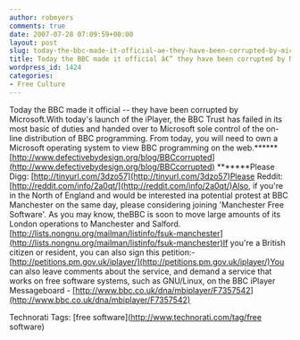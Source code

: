 ```yaml
---
author: robmyers
comments: true
date: 2007-07-28 07:09:59+00:00
layout: post
slug: today-the-bbc-made-it-official-ae-they-have-been-corrupted-by-microsoft
title: Today the BBC made it official â€” they have been corrupted by Microsoft.
wordpress_id: 1424
categories:
- Free Culture
---
```


Today the BBC made it official -- they have been corrupted by Microsoft.With today's launch of the iPlayer, the BBC Trust has failed in its most basic of duties and handed over to Microsoft sole control of the on-line distribution of BBC programming. From today, you will need to own a Microsoft operating system to view BBC programming on the web.****** [http://www.defectivebydesign.org/blog/BBCcorrupted](http://www.defectivebydesign.org/blog/BBCcorrupted) *******Please Digg: [http://tinyurl.com/3dzo57](http://tinyurl.com/3dzo57)Please Reddit: [http://reddit.com/info/2a0qt/](http://reddit.com/info/2a0qt/)Also, if you're in the North of England and would be interested ina potential protest at BBC Manchester on the same day, please considering joining 'Manchester Free Software'. As you may know, theBBC is soon to move large amounts of its London operations to Manchester and Salford.[http://lists.nongnu.org/mailman/listinfo/fsuk-manchester](http://lists.nongnu.org/mailman/listinfo/fsuk-manchester)If you're a British citizen or resident, you can also sign this petition:- [http://petitions.pm.gov.uk/iplayer/](http://petitions.pm.gov.uk/iplayer/)You can also leave comments about the service, and demand a service that works on free software systems, such as GNU/Linux, on the BBC iPlayer Messageboard - [http://www.bbc.co.uk/dna/mbiplayer/F7357542](http://www.bbc.co.uk/dna/mbiplayer/F7357542)

Technorati Tags: [free software](http://www.technorati.com/tag/free software)



